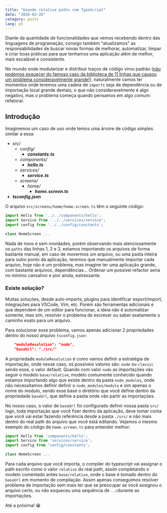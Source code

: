 ```yaml
---
title: "Usando relative paths com TypeScript"
date: "2020-03-20"
category: posts
lang: pt
---
```


Diante da quantidade de funcionalidades que vemos recebendo dentro das linguagens de programação, consigo também "atualizamos" as responsabilidades de buscar novas formas de melhorar, automatizar, limpar e criar boas práticas para que tenhamos uma aplicação além de melhor, mais escalável e consistente.

No mundo onde modularizar e distribuir traços de código virou padrão ([não podemos esquecer do famoso caso da biblioteca de 11 linhas que causou um problema consideravelmente grande!](https://www.theregister.co.uk/2016/03/23/npm_left_pad_chaos/)), naturalmente vamos ter momentos onde teremos uma cadeia de `imports` seja de dependência ou de importação local grande demais, o que não consideravelmente é algo negativo, mas o problema começa quando pensamos em algo comum: refatorar.

## Introdução

Imaginemos um caso de uso onde temos uma árvore de código simples similar a essa:

- _src/_
  - _config/_
    - **_constants.ts_**
  - _components/_
    - **_hello.ts_**
  - _services/_
    - **_service.ts_**
  - _screens/_
    - _home/_
      - **_home.screen.ts_**
- **_tsconfig.json_**

O arquivo `src/screens/home/home.screen.ts` têm o seguinte código:

```typescript
import Hello from '../../components/hello';
import Service from '../../services/service';
import config from '../../config/constants';

class HomeScreen ...
```

Nada de novo e sem novidades, porém observando mais atenciosamente os `paths` das linhas 1, 2 e 3, estamos importando os arquivos de forma bastante manual, em caso de movermos um arquivo, ou uma pasta inteira para outro ponto da aplicação, teremos que manualmente importar cada arquivo, hoje não é um problema, mas imagine ter uma aplicação grande, com bastante arquivos, dependências... Ordenar um possível refactor seria no mínimo cansativo e pior ainda, estressante.

### Existe solução?

Muitas soluções, desde auto-imports, plugins para identificar export/import, integrações para VSCode, Vim, etc. Porém são ferramentas adicionais e que dependem de um editor para funcionar, a ideia não é automatizar somente, mas sim, resolver o problema de escrever ou saber exatamente o caminho exato para um arquivo.

Para solucionar esse problema, vamos apenas adicionar 2 propriedades dentro do nosso arquivo `tsconfig.json`:

```json
    "moduleResolution": "node",
    "baseUrl": "./src/"
```

A propriedade `moduleResolution` é como vamos definir a estratégia de importação, onde nesse caso, os possíveis valores são: `node` ou `classic` sendo esse, o valor default. Quando com valor `node` as importações vão seguir o modelo `base/relative`, modelo comumente conhecido quando estamos importando algo que existe dentro da pasta `node_modules`, onde não necessitamos definir definir o `node_modules/module` e sim apenas o nome do modulo, sendo esse base o diretório que você define dentro da propriedade `baseUrl`, que define a pasta onde vão partir as importações.

No nosso caso, o valor de `baseUrl` foi configurado definir nossa pasta `src/` logo, toda importação que você fizer dentro da aplicação, deve tomar conta que você vai estar fazendo referência desde a pasta `./src/` e não mais dentro do real path do arquivo que você está editando. Vejamos o mesmo exemplo do código de `home.screen.ts` para entender melhor:

```typescript
import Hello from 'components/hello';
import Service from 'services/service';
import config from 'config/constants';

class HomeScreen ...
```

Para cada arquivo que você importa, o compiler do typescript vai assignar o path escrito como o valor `relativo` do real path, assim completando o modelo comentado antes `base/relative`, onde o base é tomado dentro do `baseUrl` em momento de compilação. Assim apenas conseguimos resolver problema de importação sem mais ter que se preocupar se você assignou o arquivo certo, ou não esqueceu uma sequência de `../`durante as importações.

Até a próxima! 😁
